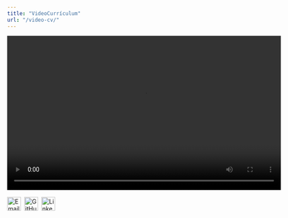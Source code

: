 ```yaml
---
title: "VideoCurrículum"
url: "/video-cv/"
---
```


<video width="640" height="360" controls>
  <source src="/video/dani.mp4" type="video/mp4">
  Tu navegador no soporta el tag de video.
</video>

  <div style="margin-top: 1rem; display: flex; gap: 0.5rem;">
    <a href="mailto:d.fernandez@cirqlr.es">
      <img src="/images/email.jpg" alt="Email" style="width: 32px; height: 32px;">
    </a>
    <a href="https://github.com/danifreflow" target="_blank">
      <img src="/images/GitHub-Mark-ea2971cee799.png" alt="GitHub" style="width: 32px; height: 32px;">
    </a>
    <a href="https://www.linkedin.com/in/daniel-fernández-43775723b" target="_blank">
      <img src="/images/linkedIn.jpg" alt="LinkedIn" style="width: 32px; height: 32px;">
    </a>
  </div>
